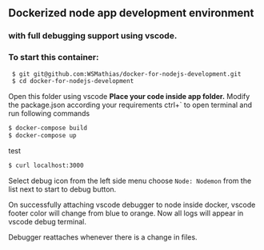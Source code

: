 ## Dockerized node app development environment
### with full debugging support using vscode.

### To start this container:
```sh
 $ git git@github.com:WSMathias/docker-for-nodejs-development.git
 $ cd docker-for-nodejs-development
```
 Open this folder using vscode
 **Place your code inside app folder.**
 Modify the package.json according your requirements
 ctrl+` to open terminal and run following commands
 ```sh
 $ docker-compose build
 $ docker-compose up
 ```
 
 test
 ```sh
 $ curl localhost:3000
 ```

 Select debug icon from the left side menu
 choose `Node: Nodemon` from the list next to start to debug button.

 On successfully attaching vscode debugger to node inside docker, vscode footer color will change from blue to orange.
 Now all logs will appear in vscode debug terminal.

 Debugger reattaches whenever there is a change in files.
